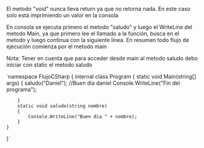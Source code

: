 <p>
El metodo "void" nunca lleva return ya que no retorna nada.
En este caso solo está imprimiendo un valor en la consola

En consola se ejecuta primero el metodo "saludo" y luego
el WriteLine del metodo Main, ya que primero lee el llamado
a la función, busca en el metodo y luego continua con la siguiente linea.
En resumen todo flujo de ejecución comienza por el metodo main

Nota: Tener en cuenta que para acceder desde main al metodo saludo
debo iniciar con static el metodo saludo

</p>
`namespace FlujoCSharp
{
    internal class Program
    {
        static void Main(string[] args)
        {
            saludo("Daniel");                       //Buen dia daniel
            Console.WriteLine("Fin del programa");

        }
        static void saludo(string nombre)
        {
            Console.WriteLine("Buen dia " + nombre);
        }
    }

}`
